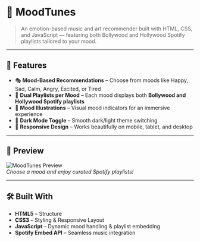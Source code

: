 # 🎵 MoodTunes

> An emotion-based music and art recommender built with HTML, CSS, and JavaScript — featuring both Bollywood and Hollywood Spotify playlists tailored to your mood.

---

## 🌟 Features

- 🎭 **Mood-Based Recommendations** – Choose from moods like Happy, Sad, Calm, Angry, Excited, or Tired
- 🎵 **Dual Playlists per Mood** – Each mood displays both **Bollywood and Hollywood Spotify playlists**
- 🎨 **Mood Illustrations** – Visual mood indicators for an immersive experience
- 🌙 **Dark Mode Toggle** – Smooth dark/light theme switching
- 📱 **Responsive Design** – Works beautifully on mobile, tablet, and desktop

---

## 📸 Preview

![MoodTunes Preview](images/happy.png)  
_Choose a mood and enjoy curated Spotify playlists!_

---

## 🛠️ Built With

- **HTML5** – Structure
- **CSS3** – Styling & Responsive Layout
- **JavaScript** – Dynamic mood handling & playlist embedding
- **Spotify Embed API** – Seamless music integration
